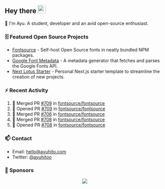 ## Hey there <img src="https://media.giphy.com/media/hvRJCLFzcasrR4ia7z/giphy.gif" width="25" height="25">

📝 I'm Ayu. A student, developer and an avid open-source enthusiast.

### 🗄 Featured Open Source Projects

- [Fontsource](https://github.com/fontsource/fontsource) - Self-host Open Source fonts in neatly bundled NPM packages.
- [Google Font Metadata](https://github.com/fontsource/google-font-metadata) - A metadata generator that fetches and parses the Google Fonts API.
- [Next Lotus Starter](https://github.com/DecliningLotus/next-lotus-starter) - Personal Next.js starter template to streamline the creation of new projects.

### ⚡ Recent Activity

<!--START_SECTION:activity-->

1. 🎉 Merged PR [#709](https://github.com/fontsource/fontsource/pull/709) in [fontsource/fontsource](https://github.com/fontsource/fontsource)
2. 💪 Opened PR [#709](https://github.com/fontsource/fontsource/pull/709) in [fontsource/fontsource](https://github.com/fontsource/fontsource)
3. 🎉 Merged PR [#706](https://github.com/fontsource/fontsource/pull/706) in [fontsource/fontsource](https://github.com/fontsource/fontsource)
4. 🎉 Merged PR [#708](https://github.com/fontsource/fontsource/pull/708) in [fontsource/fontsource](https://github.com/fontsource/fontsource)
5. 💪 Opened PR [#708](https://github.com/fontsource/fontsource/pull/708) in [fontsource/fontsource](https://github.com/fontsource/fontsource)
<!--END_SECTION:activity-->

### 📫 Contact

- Email: hello@ayuhito.com
- Twitter: [@ayuhitoo](https://twitter.com/ayuhitoo)

### :sparkling_heart: Sponsors

<p align="center">
  <a href="https://cdn.jsdelivr.net/gh/ayuhito/ayuhito/sponsors.svg">
    <img src='https://cdn.jsdelivr.net/gh/ayuhito/ayuhito/sponsors.svg'/>
  </a>
</p>
